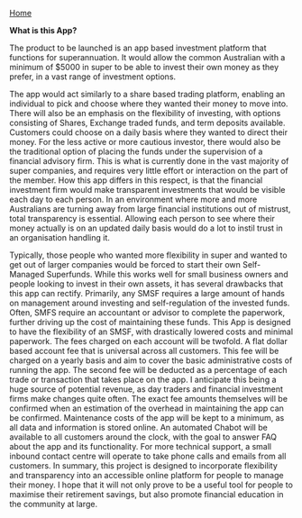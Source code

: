 [Home](.)

**What is this App?** 

The product to be launched is an app based investment platform that functions for superannuation. It would allow the common Australian with a minimum of $5000 in super to be able to invest their own money as they prefer, in a vast range of investment options. 

The app would act similarly to a share based trading platform, enabling an individual to pick and choose where they wanted their money to move into. There will also be an emphasis on the flexibility of investing, with options consisting of Shares, Exchange traded funds, and term deposits available. Customers could choose on a daily basis where they wanted to direct their money. 
For the less active or more cautious investor, there would also be the traditional option of placing the funds under the supervision of a financial advisory firm. This is what is currently done in the vast majority of super companies, and requires very little effort or interaction on the part of the member. How this app differs in this respect, is that the financial investment firm would make transparent investments that would be visible each day to each person. 
In an environment where more and more Australians are turning away from large financial institutions out of mistrust, total transparency is essential. Allowing each person to see where their money actually is on an updated daily basis would do a lot to instil trust in an organisation handling it. 

Typically, those people who wanted more flexibility in super and wanted to get out of larger companies would be forced to start their own Self-Managed Superfunds. While this works well for small business owners and people looking to invest in their own assets, it has several drawbacks that this app can rectify. Primarily, any SMSF requires a large amount of hands on management around investing and self-regulation of the invested funds. Often, SMFS require an accountant or advisor to complete the paperwork, further driving up the cost of maintaining these funds. This App is designed to have the flexibility of an SMSF, with drastically lowered costs and minimal paperwork. 
The fees charged on each account will be twofold. A flat dollar based account fee that is universal across all customers. This fee will be charged on a yearly basis and aim to cover the basic administrative costs of running the app. The second fee will be deducted as a percentage of each trade or transaction that takes place on the app. I anticipate this being a huge source of potential revenue, as day traders and financial investment firms make changes quite often. 
The exact fee amounts themselves will be confirmed when an estimation of the overhead in maintaining the app can be confirmed. 
Maintenance costs of the app will be kept to a minimum, as all data and information is stored online. 
An automated Chabot will be available to all customers around the clock, with the goal to answer FAQ about the app and its functionality. For more technical support, a small inbound contact centre will operate to take phone calls and emails from all customers.
In summary, this project is designed to incorporate flexibility and transparency into an accessible online platform for people to manage their money. I hope that it will not only prove to be a useful tool for people to maximise their retirement savings, but also promote financial education in the community at large. 
